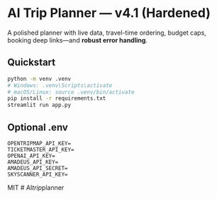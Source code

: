 # AI Trip Planner — v4.1 (Hardened)

A polished planner with live data, travel-time ordering, budget caps, booking deep links—and **robust error handling**.

## Quickstart
```bash
python -m venv .venv
# Windows: .venv\Scripts\activate
# macOS/Linux: source .venv/bin/activate
pip install -r requirements.txt
streamlit run app.py
```

## Optional .env
```
OPENTRIPMAP_API_KEY=
TICKETMASTER_API_KEY=
OPENAI_API_KEY=
AMADEUS_API_KEY=
AMADEUS_API_SECRET=
SKYSCANNER_API_KEY=
```
MIT
#   A I _ t r i p _ p l a n n e r  
 